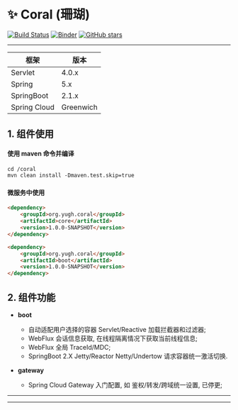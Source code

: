 # :sparkles: Coral (珊瑚) 

[![Build Status](https://travis-ci.org/yugenhai/coral.svg?branch=master)](https://travis-ci.org/yugenhai/coral)
[![Binder](https://mybinder.org/badge_logo.svg)](https://mybinder.org/v2/gh/yugenhai/coral.git/master)
[![GitHub stars](https://img.shields.io/github/stars/yugenhai/coral)](https://github.com/yugenhai/coral/stargazers)

------

| 框架         | 版本      |
| ------------ | --------- |
| Servlet      | 4.0.x     |
| Spring       | 5.x       |
| SpringBoot   | 2.1.x     |
| Spring Cloud | Greenwich |


## 1. 组件使用

#### 使用 maven 命令并编译

```html
cd /coral
mvn clean install -Dmaven.test.skip=true

```

#### 微服务中使用

```html
<dependency>
    <groupId>org.yugh.coral</groupId>
    <artifactId>core</artifactId>
    <version>1.0.0-SNAPSHOT</version>
</dependency>

<dependency>
    <groupId>org.yugh.coral</groupId>
    <artifactId>boot</artifactId>
    <version>1.0.0-SNAPSHOT</version>
</dependency>

```

## 2. 组件功能

* **boot** 
    * 自动适配用户选择的容器 Servlet/Reactive 加载拦截器和过滤器;
    * WebFlux 会话信息获取, 在线程隔离情况下获取当前线程信息;
    * WebFlux 全局 TraceId/MDC;
    * SpringBoot 2.X Jetty/Reactor Netty/Undertow 请求容器统一激活切换.

* **gateway** 
    * Spring Cloud Gateway 入门配置, 如 鉴权/转发/跨域统一设置, 已停更;


------

***
